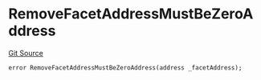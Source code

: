 # RemoveFacetAddressMustBeZeroAddress
[Git Source](https://github.com/thrackle-io/Tron/blob/68f4a826ed4aff2c87e6d1264dce053ee793c987/src/economic/ruleStorage/RuleStorageDiamondLib.sol)


```solidity
error RemoveFacetAddressMustBeZeroAddress(address _facetAddress);
```

